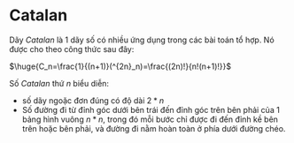 # Catalan
Dãy *Catalan* là 1 dãy số có nhiều ứng dụng trong các bài toán tổ hợp. Nó được cho theo công thức sau đây:

$\huge{C_n=\frac{1}{(n+1)}(^{2n}_n)=\frac{(2n)!}{n!(n+1)!}}$

Số *Catalan* thứ $n$ biểu diễn:
- số dãy ngoặc đơn đúng có độ dài $2*n$
- Số đường đi từ đỉnh góc dưới bên trái đến đỉnh góc trên bên phải của 1 bảng hình vuông $n*n$, trong đó mỗi bước chỉ được đi đến đỉnh kề bên trên hoặc bên phải, và đường đi nằm hoàn toàn ở phía dưới đường chéo.